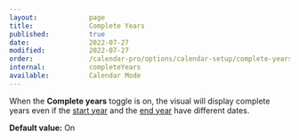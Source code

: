 ```yaml
---
layout:             page
title:              Complete Years
published:          true
date:               2022-07-27
modified:           2022-07-27
order:              /calendar-pro/options/calendar-setup/complete-years
internal:           completeYears
available:          Calendar Mode
---
```

When the **Complete years** toggle is on, the visual will display complete years even if the [start year](./start-year.md) and the [end year](./end-year.md) have different dates.

**Default value:** On